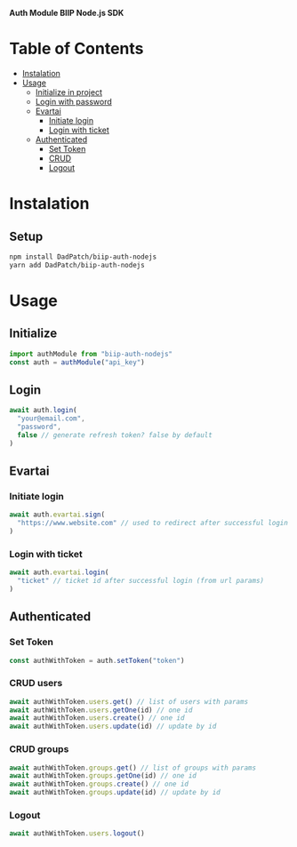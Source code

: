 **Auth Module BIIP Node.js SDK**

# Table of Contents
- [Instalation](#instalation)
- [Usage](#usage)
  * [Initialize in project](#initialize)
  * [Login with password](#login)
  * [Evartai](#evartai)
    + [Initiate login](#initiate-login)
    + [Login with ticket](#login-with-ticket)
  * [Authenticated](#authenticated)
    + [Set Token](#set-token)
    + [CRUD](#crud)
    + [Logout](#logout)

# Instalation 
## Setup

```bash
npm install DadPatch/biip-auth-nodejs
yarn add DadPatch/biip-auth-nodejs
```

# Usage

## Initialize

```js
import authModule from "biip-auth-nodejs"
const auth = authModule("api_key")
```

## Login

```js
await auth.login(
  "your@email.com",
  "password",
  false // generate refresh token? false by default
)
```

## Evartai

### Initiate login

```js
await auth.evartai.sign(
  "https://www.website.com" // used to redirect after successful login
)
```

### Login with ticket 

```js
await auth.evartai.login(
  "ticket" // ticket id after successful login (from url params)
)
```

## Authenticated

### Set Token

```js
const authWithToken = auth.setToken("token")
```
### CRUD users

```js
await authWithToken.users.get() // list of users with params
await authWithToken.users.getOne(id) // one id
await authWithToken.users.create() // one id
await authWithToken.users.update(id) // update by id
```
### CRUD groups

```js
await authWithToken.groups.get() // list of groups with params
await authWithToken.groups.getOne(id) // one id
await authWithToken.groups.create() // one id
await authWithToken.groups.update(id) // update by id
```

### Logout

```js
await authWithToken.users.logout()
```